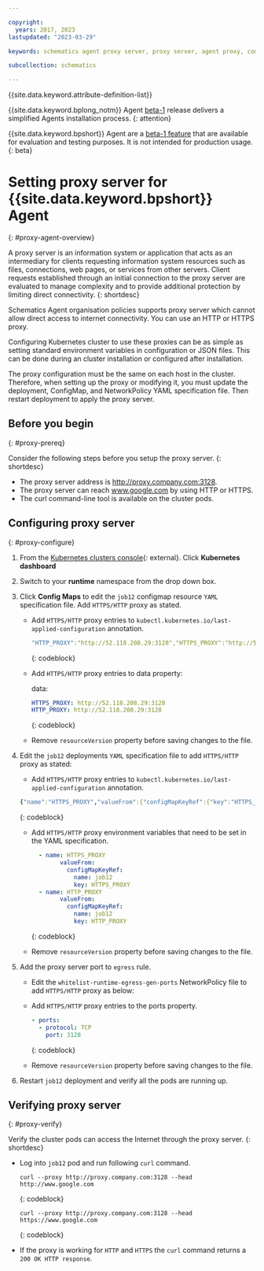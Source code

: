 ```yaml
---

copyright:
  years: 2017, 2023
lastupdated: "2023-03-29"

keywords: schematics agent proxy server, proxy server, agent proxy, command-line, api, ui

subcollection: schematics

---
```


{{site.data.keyword.attribute-definition-list}}

{{site.data.keyword.bplong_notm}} Agent [beta-1](/docs/schematics?topic=schematics-schematics-relnotes&interface=cli#schematics-mar2223) release delivers a simplified Agents installation process.
{: attention}

{{site.data.keyword.bpshort}} Agent are a [beta-1 feature](/docs/schematics?topic=schematics-agent-beta1-limitations) that are available for evaluation and testing purposes. It is not intended for production usage.
{: beta}

# Setting proxy server for {{site.data.keyword.bpshort}} Agent
{: #proxy-agent-overview}

 A proxy server is an information system or application that acts as an intermediary for clients requesting information system resources such as files, connections, web pages, or services from other servers. Client requests established through an initial connection to the proxy server are evaluated to manage complexity and to provide additional protection by limiting direct connectivity.
 {: shortdesc}

 Schematics Agent organisation policies supports proxy server which cannot allow direct access to internet connectivity. You can use an HTTP or HTTPS proxy.  

Configuring Kubernetes cluster to use these proxies can be as simple as setting standard environment variables in configuration or JSON files. This can be done during an cluster installation or configured after installation.

The proxy configuration must be the same on each host in the cluster. Therefore, when setting up the proxy or modifying it, you must update the deployment, ConfigMap, and NetworkPolicy YAML specification file. Then restart deployment to apply the proxy server.

## Before you begin
{: #proxy-prereq}

Consider the following steps before you setup the proxy server.
{: shortdesc}

- The proxy server address is http://proxy.company.com:3128.
- The proxy server can reach www.google.com by using HTTP or HTTPS.
- The curl command-line tool is available on the cluster pods.

## Configuring proxy server
{: #proxy-configure}

1. From the [Kubernetes clusters console](https://cloud.ibm.com/kubernetes/clusters){: external}. Click **Kubernetes dashboard**
2. Switch to your **runtime** namespace from the drop down box.
3. Click **Config Maps** to edit the `job12` configmap resource `YAML` specification file. Add `HTTPS/HTTP` proxy as stated.
    - Add `HTTPS/HTTP` proxy entries to `kubectl.kubernetes.io/last-applied-configuration` annotation.
    
        ```yaml
        "HTTP_PROXY":"http://52.118.208.29:3128","HTTPS_PROXY":"http://52.118.208.29:3128"
        ```
        {: codeblock}

    - Add `HTTPS/HTTP` proxy entries to data property:

        data:
        ```yaml
        HTTPS_PROXY: http://52.118.208.29:3128
        HTTP_PROXY: http://52.118.208.29:3128
        ```
        {: codeblock}

    - Remove `resourceVersion` property before saving changes to the file.
4. Edit the `job12` deployments `YAML` specification file to add `HTTPS/HTTP` proxy as stated:
   - Add `HTTPS/HTTP` proxy entries to `kubectl.kubernetes.io/last-applied-configuration` annotation.
    
    ```yaml
    {"name":"HTTPS_PROXY","valueFrom":{"configMapKeyRef":{"key":"HTTPS_PROXY","name":"job12"}}},{"name":"HTTP_PROXY","valueFrom":{"configMapKeyRef":{"key":"HTTP_PROXY","name":"job12"}}}
    ```
    {: codeblock}

   -  Add `HTTPS/HTTP` proxy environment variables that need to be set in the YAML specification.

      ```yaml
        - name: HTTPS_PROXY
              valueFrom:
                configMapKeyRef:
                  name: job12
                  key: HTTPS_PROXY
        - name: HTTP_PROXY
              valueFrom:
                configMapKeyRef:
                  name: job12
                  key: HTTP_PROXY
      ```
      {: codeblock}
    
   - Remove `resourceVersion` property before saving changes to the file.
5. Add the proxy server port to `egress` rule.
   - Edit the `whitelist-runtime-egress-gen-ports` NetworkPolicy file to add `HTTPS/HTTP` proxy as below:
   - Add `HTTPS/HTTP` proxy entries to the ports property.
      ```yaml
      - ports:
        - protocol: TCP
          port: 3128
     ```
     {: codeblock}

   - Remove `resourceVersion` property before saving changes to the file.
6. Restart `job12` deployment and verify all the pods are running up.

## Verifying proxy server
{: #proxy-verify}

Verify the cluster pods can access the Internet through the proxy server.
{: shortdesc}

- Log into `job12` pod and run following `curl` command.
    
    ```curl
    curl --proxy http://proxy.company.com:3128 --head http://www.google.com
    ```
    {: codeblock}

    ```curl
    curl --proxy http://proxy.company.com:3128 --head https://www.google.com
    ```
    {: codeblock}

- If the proxy is working for `HTTP` and `HTTPS` the `curl` command returns a `200 OK HTTP response`.
